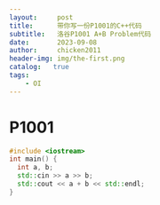 ```yaml
---
layout:     post
title:      带你写一份P1001的C++代码
subtitle:   洛谷P1001 A+B Problem代码
date:       2023-09-08
author:     chicken2011
header-img: img/the-first.png
catalog:   true
tags:
    - OI
---
```

# P1001
```cpp
#include <iostream>
int main() {
  int a, b;
  std::cin >> a >> b;
  std::cout << a + b << std::endl;
}
```
